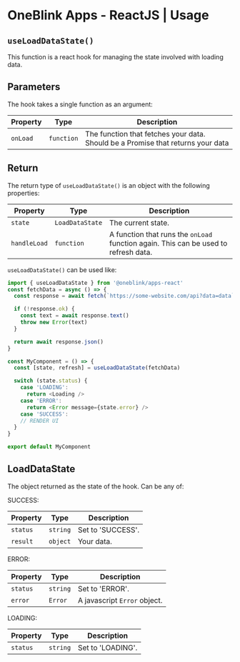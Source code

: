 # OneBlink Apps - ReactJS | Usage

## `useLoadDataState()`

This function is a react hook for managing the state involved with loading data.

## Parameters

The hook takes a single function as an argument:

| Property | Type       | Description                                                                     |
| -------- | ---------- | ------------------------------------------------------------------------------- |
| `onLoad` | `function` | The function that fetches your data. Should be a Promise that returns your data |

## Return

The return type of `useLoadDataState()` is an object with the following properties:

| Property     | Type            | Description                                                                         |
| ------------ | --------------- | ----------------------------------------------------------------------------------- |
| `state`      | `LoadDataState` | The current state.                                                                  |
| `handleLoad` | `function`      | A function that runs the `onLoad` function again. This can be used to refresh data. |

`useLoadDataState()` can be used like:

```js
import { useLoadDataState } from '@oneblink/apps-react'
const fetchData = async () => {
  const response = await fetch(`https://some-website.com/api?data=data`)

  if (!response.ok) {
    const text = await response.text()
    throw new Error(text)
  }

  return await response.json()
}

const MyComponent = () => {
  const [state, refresh] = useLoadDataState(fetchData)

  switch (state.status) {
    case 'LOADING':
      return <Loading />
    case 'ERROR':
      return <Error message={state.error} />
    case 'SUCCESS':
    // RENDER UI
  }
}

export default MyComponent
```

## LoadDataState

The object returned as the state of the hook. Can be any of:

SUCCESS:

| Property | Type     | Description       |
| -------- | -------- | ----------------- |
| `status` | `string` | Set to 'SUCCESS'. |
| `result` | `object` | Your data.        |

ERROR:

| Property | Type     | Description                  |
| -------- | -------- | ---------------------------- |
| `status` | `string` | Set to 'ERROR'.              |
| `error`  | `Error`  | A javascript `Error` object. |

LOADING:

| Property | Type     | Description       |
| -------- | -------- | ----------------- |
| `status` | `string` | Set to 'LOADING'. |
